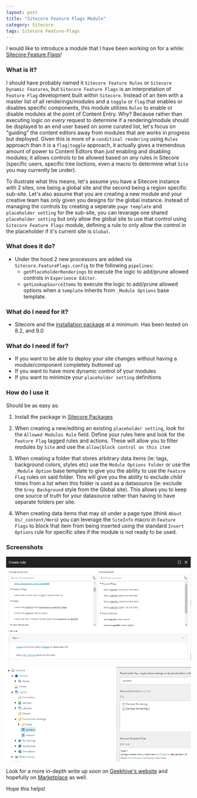 ```yaml
---
layout: post
title: "Sitecore Feature Flags Module"
category: Sitecore
tags: Sitecore Feature-Flags
---
```


I would like to introduce a module that I have been working on for a while: [Sitecore Feature Flags](https://github.com/vandsh/sitecore-feature-flags)!

### What is it? ###
I should have probably named it `Sitecore Feature Rules` or `Sitecore Dynamic Features`, but `Sitecore Feature Flags` is an interpretation of `Feature Flag` development built within `Sitecore`. Instead of an item with a master list of all renderings/modules and a `toggle` or `flag` that enables or disables specific components, this module  utilizes `Rules` to enable or disable modules at the point of Content Entry. Why? Because rather than executing logic on _every_ request to determine if a rendering/module should be displayed to an end user based on some curated list, let's focus on "guiding" the content editors away from modules that are works in progress but deployed. Given this is more of a `conditinal rendering` using `Rules` approach than it is a `flag|toggle` approach, it actually gives a tremendous amount of power to Content Editors than _just_ enabling and disabling modules; it allows controls to be allowed based on _any_ rules in Sitecore (specific users, specific tree loctions, even a macro to determine what `Site` you may currently be under).  

To illustrate what this means, let's assume you have a Sitecore instance with 2 sites, one being a global site and the second being a region specific sub-site. Let's also assume that you are creating a new module and your creative team has only given you designs for the global instance. Instead of managing the controls by creating a seperate `page template` and `placeholder setting` for the sub-site, you can levarage one shared `placeholder setting` but only allow the global site to use that control using `Sitecore Feature Flags` module, defining a rule to only allow the control in the placeholder if it's current site is `Global`.

### What does it do? ###
- Under the hood 2 new processors are added via  `Sitecore.FeatureFlags.config` to the following `pipelines`:
  - `getPlaceholderRenderings` to execute the logic to add/prune allowed controls in `Experience Editor`.
  - `getLookupSourceItems` to execute the logic to add/prune allowed options when a `template` inherits from `_Module Options` base template.
 
### What do I need for it? ###

- Sitecore and the [installation package](https://github.com/vandsh/sitecore-feature-flags/tree/master/Sitecore%20Packages) at a minimum.  Has been tested on 8.2, and 9.0

### What do I need if for? ###

- If you want to be able to deploy your site changes without having a module/component completely buttoned up
- If you want to have more dynamic control of your modules
- If you want to minimize your `placeholder setting` definitions

### How do I use it ###
Should be as easy as:

1. Install the package in [Sitecore Packages](https://github.com/vandsh/sitecore-feature-flags/tree/master/Sitecore%20Packages)

1. When creating a new/editing an existing `placeholder setting`, look for the `Allowed Modules Rule` field. Define your rules here and look for the `Feature Flag` tagged rules and actions. These will allow you to filter modules by `Site` and use the `allow|block control on this item`

1. When creating a folder that stores arbitrary data items (ie: tags, background colors, styles etc) use the `Module Options Folder` or use the `_Module Option` base template to give you the ability to use the `Feature Flag` rules on said folder.  This will give you the ability to exclude _child_ times from a list when this folder is used as a datasource (ie: exclude the `Grey Background` style from the Global site). This allows you to keep one source of truth for your datasource rather than having to have separate folders per site.

1. When creating data items that may sit under a page type (think `About Us/_content/Hero`) you can leverage the `SiteInfo` macro in `Feature Flags` to block that item from being inserted using the standard `Insert Options` rule for specific sites if the module is not ready to be used.

### Screenshots ### 

![alt text](https://github.com/vandsh/sitecore-feature-flags/raw/master/moduleOptions.png "Module Options")

![alt text](https://github.com/vandsh/sitecore-feature-flags/raw/master/placeholderSettings.png "Placeholder Settings")

Look for a more in-depth write up soon on [Geekhive's website](www.geekhive.com) and hopefully on [Marketplace](https://marketplace.sitecore.net/) as well.

Hope this helps!
